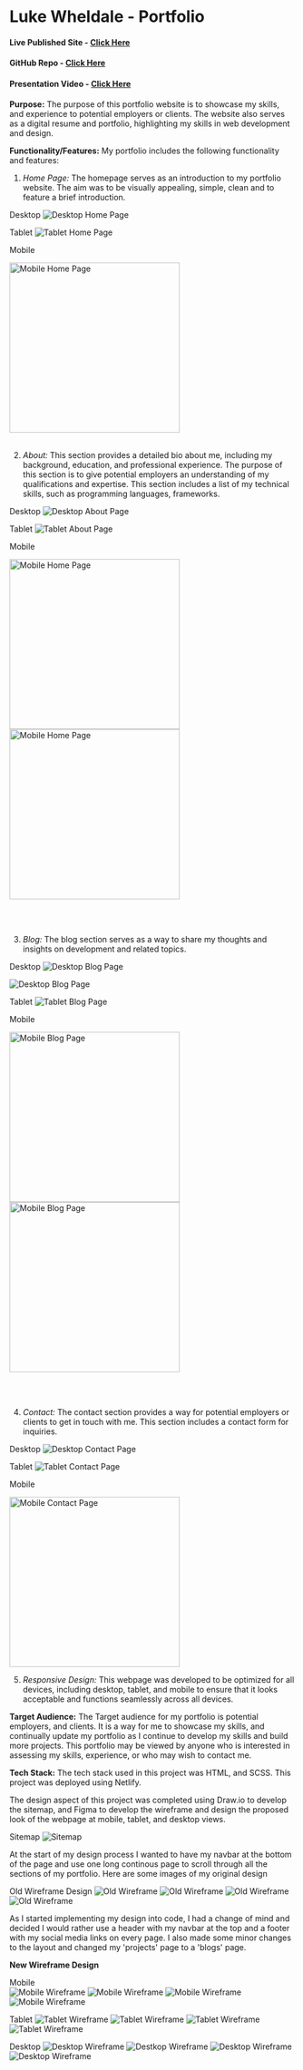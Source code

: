 # Luke Wheldale - Portfolio

#### Live Published Site - [Click Here](https://lukewheldale-portfolio.netlify.app)

#### GitHub Repo - [Click Here](https://github.com/Looch8/portfolio.git)

<!-- TO DO -->

#### Presentation Video - [Click Here]()

 <!-- TO DO -->

**Purpose:**
The purpose of this portfolio website is to showcase my skills, and experience to potential employers or clients. The website also serves as a digital resume and portfolio, highlighting my skills in web development and design.

**Functionality/Features:**
My portfolio includes the following functionality and features:

1.  _Home Page:_ The homepage serves as an introduction to my portfolio website. The aim was to be visually appealing, simple, clean and to feature a brief introduction.

Desktop
![Desktop Home Page](/docs/desktop_homepage.png)

Tablet
![Tablet Home Page](/docs/tablet_homepage.png)

Mobile

<img src="/docs/mobile_homepage.png" alt="Mobile Home Page" style=" width:300px;"/>

<br>
<br>

2.  _About:_ This section provides a detailed bio about me, including my background, education, and professional experience. The purpose of this section is to give potential employers an understanding of my qualifications and expertise.
    This section includes a list of my technical skills, such as programming languages, frameworks.

Desktop
![Desktop About Page](/docs/desktop_about.png)

Tablet
![Tablet About Page](/docs/tablet_about.png)

Mobile

<img src="/docs/mobile_about_header.png" alt="Mobile Home Page" style=" width:300px;"/> <img src="/docs/mobile_about_main.png" alt="Mobile Home Page" style=" width:300px;"/>

<br>
<br>

3.  _Blog:_ The blog section serves as a way to share my thoughts and insights on development and related topics.

Desktop
![Desktop Blog Page](/docs/desktop_blog_header.png)

![Desktop Blog Page](/docs/desktop_blog_main.png)

Tablet
![Tablet Blog Page](/docs/tablet_blog_header.png)

Mobile

<img src="/docs/mobile_blogs_header.png" alt="Mobile Blog Page" style=" width:300px;"/> <img src="/docs/mobile_blogs_main.png" alt="Mobile Blog Page" style=" width:300px;"/>

<br>
<br>

4.  _Contact:_ The contact section provides a way for potential employers or clients to get in touch with me. This section includes a contact form for inquiries.

Desktop
![Desktop Contact Page](/docs/desktop_contact.png)

Tablet
![Tablet Contact Page](/docs/tablet_contact.png)

Mobile

<img src="/docs/mobile_contact.png" alt="Mobile Contact Page" style=" width:300px;"/>
<br>

5.  _Responsive Design:_ This webpage was developed to be optimized for all devices, including desktop, tablet, and mobile to ensure that it looks acceptable and functions seamlessly across all devices.

**Target Audience:**
The Target audience for my portfolio is potential employers, and clients.
It is a way for me to showcase my skills, and continually update my portfolio as I continue to develop my skills and build more projects.
This portfolio may be viewed by anyone who is interested in assessing my skills, experience, or who may wish to contact me.

**Tech Stack:**
The tech stack used in this project was HTML, and SCSS.
This project was deployed using Netlify.

The design aspect of this project was completed using Draw.io to develop the sitemap, and Figma to develop the wireframe and design the proposed look of the webpage at mobile, tablet, and desktop views.

Sitemap
![Sitemap](/docs/portfolio_sitemap.drawio.png)

At the start of my design process I wanted to have my navbar at the bottom of the page and use one long continous page to scroll through all the sections of my portfolio.
Here are some images of my original design

Old Wireframe Design
![Old Wireframe](/docs/oldmobile_wireframe1.png) ![Old Wireframe](/docs/oldmobile_wireframe2.png) ![Old Wireframe](/docs/oldmobile_wireframe3.png) ![Old Wireframe](/docs/oldmobile_wireframe4.png)

As I started implementing my design into code, I had a change of mind and decided I would rather use a header with my navbar at the top and a footer with my social media links on every page.
I also made some minor changes to the layout and changed my 'projects' page to a 'blogs' page.

**New Wireframe Design**

Mobile<br>
![Mobile Wireframe](/docs/mobile_wireframe1.png) ![Mobile Wireframe](/docs/mobile_wireframe2.png) ![Mobile Wireframe](/docs/mobile_wireframe3.png) ![Mobile Wireframe](/docs/mobile_wireframe4.png)

Tablet
![Tablet Wireframe](/docs/tablet_wireframe1.png) ![Tablet Wireframe](/docs/tablet_wireframe2.png) ![Tablet Wireframe](/docs/tablet_wireframe3.png) ![Tablet Wireframe](/docs/tablet_wireframe4.png)

Desktop
![Desktop Wireframe](/docs/desktop_wireframe1.png) ![Destkop Wireframe](/docs/desktop_wireframe2.png) ![Desktop Wireframe](/docs/desktop_wireframe3.png) ![Desktop Wireframe](/docs/desktop_wireframe4.png)

<!-- TO DO -->

<!--
A link to your presentation video
 -->
